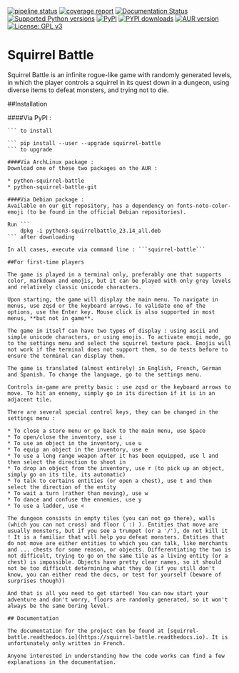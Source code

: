 [![pipeline status](https://gitlab.crans.org/ynerant/squirrel-battle/badges/master/pipeline.svg)](https://gitlab.crans.org/ynerant/squirrel-battle/-/commits/master)
[![coverage report](https://gitlab.crans.org/ynerant/squirrel-battle/badges/master/coverage.svg)](https://gitlab.crans.org/ynerant/squirrel-battle/-/commits/master)
[![Documentation Status](https://readthedocs.org/projects/squirrel-battle/badge/?version=latest)](https://squirrel-battle.readthedocs.io/fr/latest/?badge=latest)
[![Supported Python versions](https://img.shields.io/pypi/pyversions/squirrel-battle)](https://pypi.org/project/squirrel-battle/)
[![PyPI](https://img.shields.io/pypi/v/squirrel-battle)](https://pypi.org/project/squirrel-battle/)
[![PYPI downloads](https://img.shields.io/pypi/dm/squirrel-battle)](https://pypi.org/project/squirrel-battle/)
[![AUR version](https://img.shields.io/aur/version/python-squirrel-battle)](https://aur.archlinux.org/packages/python-squirrel-battle/)
[![License: GPL v3](https://img.shields.io/badge/License-GPL%20v3-blue.svg)](https://www.gnu.org/licenses/gpl-3.0.txt)

# Squirrel Battle

Squirrel Battle is an infinite rogue-like game with randomly generated levels, in which the player controls a squirrel in its quest down in a dungeon, using diverse items to defeat monsters, and trying not to die.

##Installation

####Via PyPI : 
``` pip install --user squirrel-battle
``` to install

``` pip install --user --upgrade squirrel-battle
``` to upgrade

####Via ArchLinux package : 
Download one of these two packages on the AUR :

* python-squirrel-battle
* python-squirrel-battle-git

####Via Debian package :
Available on our git repository, has a dependency on fonts-noto-color-emoji (to be found in the official Debian repositories).

Run ```
    dpkg -i python3-squirrelbattle_23.14_all.deb
``` after downloading

In all cases, execute via command line : ```squirrel-battle```

##For first-time players

The game is played in a terminal only, preferably one that supports color, markdown and emojis, but it can be played with only grey levels and relatively classic unicode characters.

Upon starting, the game will display the main menu. To navigate in menus, use zqsd or the keyboard arrows. To validate one of the options, use the Enter key. Mouse click is also supported in most menus, **but not in game**.

The game in itself can have two types of display : using ascii and simple unicode characters, or using emojis. To activate emoji mode, go to the settings menu and select the squirrel texture pack. Emojis will not work if the terminal does not support them, so do tests before to ensure the terminal can display them.

The game is translated (almost entirely) in English, French, German and Spanish. To change the language, go to the settings menu.

Controls in-game are pretty basic : use zqsd or the keyboard arrows to move. To hit an ennemy, simply go in its direction if it is in an adjacent tile.

There are several special control keys, they can be changed in the settings menu :

* To close a store menu or go back to the main menu, use Space
* To open/close the inventory, use i
* To use an object in the inventory, use u
* To equip an object in the inventory, use e
* To use a long range weapon after it has been equipped, use l and then select the direction to shoot in
* To drop an object from the inventory, use r (to pick up an object, simply go on its tile, its automatic)
* To talk to certains entities (or open a chest), use t and then select the direction of the entity
* To wait a turn (rather than moving), use w
* To dance and confuse the ennemies, use y
* To use a ladder, use <

The dungeon consists in empty tiles (you can not go there), walls (which you can not cross) and floor ( :) ). Entities that move are usually monsters, but if you see a trumpet (or a '/'), do not kill it ! It is a familiar that will help you defeat monsters. Entities that do not move are either entities to which you can talk, like merchants and ... chests for some reason, or objects. Differentiating the two is not difficult, trying to go on the same tile as a living entity (or a chest) is impossible. Objects have pretty clear names, so it should not be too difficult determining what they do (if you still don't know, you can either read the docs, or test for yourself (beware of surprises though))

And that is all you need to get started! You can now start your adventure and don't worry, floors are randomly generated, so it won't always be the same boring level.

## Documentation

The documentation for the project cen be found at [squirrel-battle.readthedocs.io](https://squirrel-battle.readthedocs.io). It is unfortunately only written in French.

Anyone interested in understanding how the code works can find a few explanations in the documentation.
